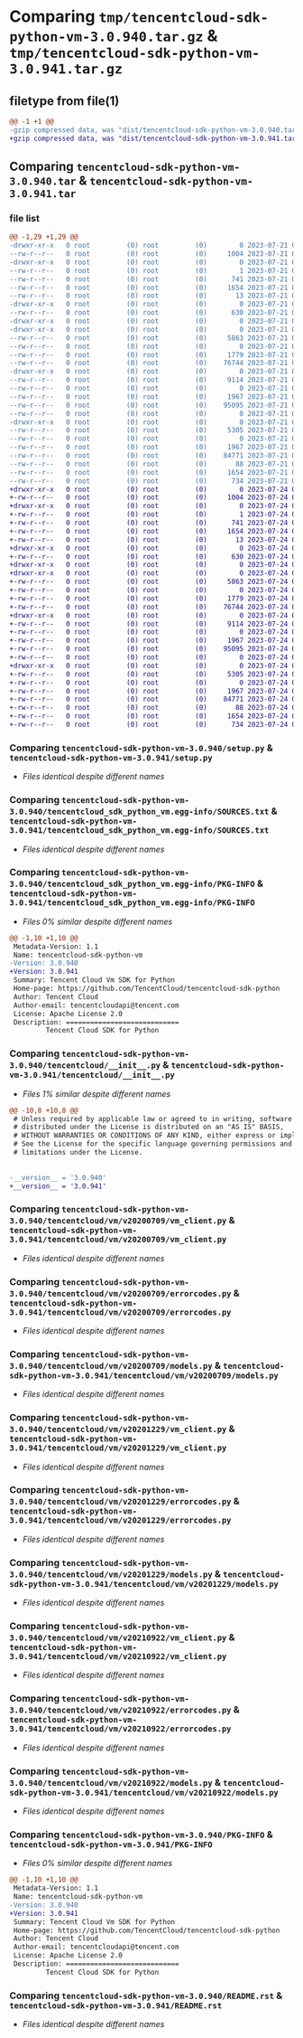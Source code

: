 # Comparing `tmp/tencentcloud-sdk-python-vm-3.0.940.tar.gz` & `tmp/tencentcloud-sdk-python-vm-3.0.941.tar.gz`

## filetype from file(1)

```diff
@@ -1 +1 @@
-gzip compressed data, was "dist/tencentcloud-sdk-python-vm-3.0.940.tar", last modified: Fri Jul 21 00:55:27 2023, max compression
+gzip compressed data, was "dist/tencentcloud-sdk-python-vm-3.0.941.tar", last modified: Mon Jul 24 00:47:38 2023, max compression
```

## Comparing `tencentcloud-sdk-python-vm-3.0.940.tar` & `tencentcloud-sdk-python-vm-3.0.941.tar`

### file list

```diff
@@ -1,29 +1,29 @@
-drwxr-xr-x   0 root         (0) root         (0)        0 2023-07-21 00:55:27.000000 tencentcloud-sdk-python-vm-3.0.940/
--rw-r--r--   0 root         (0) root         (0)     1004 2023-07-21 00:55:27.000000 tencentcloud-sdk-python-vm-3.0.940/setup.py
-drwxr-xr-x   0 root         (0) root         (0)        0 2023-07-21 00:55:27.000000 tencentcloud-sdk-python-vm-3.0.940/tencentcloud_sdk_python_vm.egg-info/
--rw-r--r--   0 root         (0) root         (0)        1 2023-07-21 00:55:27.000000 tencentcloud-sdk-python-vm-3.0.940/tencentcloud_sdk_python_vm.egg-info/dependency_links.txt
--rw-r--r--   0 root         (0) root         (0)      741 2023-07-21 00:55:27.000000 tencentcloud-sdk-python-vm-3.0.940/tencentcloud_sdk_python_vm.egg-info/SOURCES.txt
--rw-r--r--   0 root         (0) root         (0)     1654 2023-07-21 00:55:27.000000 tencentcloud-sdk-python-vm-3.0.940/tencentcloud_sdk_python_vm.egg-info/PKG-INFO
--rw-r--r--   0 root         (0) root         (0)       13 2023-07-21 00:55:27.000000 tencentcloud-sdk-python-vm-3.0.940/tencentcloud_sdk_python_vm.egg-info/top_level.txt
-drwxr-xr-x   0 root         (0) root         (0)        0 2023-07-21 00:55:27.000000 tencentcloud-sdk-python-vm-3.0.940/tencentcloud/
--rw-r--r--   0 root         (0) root         (0)      630 2023-07-21 00:55:27.000000 tencentcloud-sdk-python-vm-3.0.940/tencentcloud/__init__.py
-drwxr-xr-x   0 root         (0) root         (0)        0 2023-07-21 00:55:27.000000 tencentcloud-sdk-python-vm-3.0.940/tencentcloud/vm/
-drwxr-xr-x   0 root         (0) root         (0)        0 2023-07-21 00:55:27.000000 tencentcloud-sdk-python-vm-3.0.940/tencentcloud/vm/v20200709/
--rw-r--r--   0 root         (0) root         (0)     5863 2023-07-21 00:55:27.000000 tencentcloud-sdk-python-vm-3.0.940/tencentcloud/vm/v20200709/vm_client.py
--rw-r--r--   0 root         (0) root         (0)        0 2023-07-21 00:55:27.000000 tencentcloud-sdk-python-vm-3.0.940/tencentcloud/vm/v20200709/__init__.py
--rw-r--r--   0 root         (0) root         (0)     1779 2023-07-21 00:55:27.000000 tencentcloud-sdk-python-vm-3.0.940/tencentcloud/vm/v20200709/errorcodes.py
--rw-r--r--   0 root         (0) root         (0)    76744 2023-07-21 00:55:27.000000 tencentcloud-sdk-python-vm-3.0.940/tencentcloud/vm/v20200709/models.py
-drwxr-xr-x   0 root         (0) root         (0)        0 2023-07-21 00:55:27.000000 tencentcloud-sdk-python-vm-3.0.940/tencentcloud/vm/v20201229/
--rw-r--r--   0 root         (0) root         (0)     9114 2023-07-21 00:55:27.000000 tencentcloud-sdk-python-vm-3.0.940/tencentcloud/vm/v20201229/vm_client.py
--rw-r--r--   0 root         (0) root         (0)        0 2023-07-21 00:55:27.000000 tencentcloud-sdk-python-vm-3.0.940/tencentcloud/vm/v20201229/__init__.py
--rw-r--r--   0 root         (0) root         (0)     1967 2023-07-21 00:55:27.000000 tencentcloud-sdk-python-vm-3.0.940/tencentcloud/vm/v20201229/errorcodes.py
--rw-r--r--   0 root         (0) root         (0)    95095 2023-07-21 00:55:27.000000 tencentcloud-sdk-python-vm-3.0.940/tencentcloud/vm/v20201229/models.py
--rw-r--r--   0 root         (0) root         (0)        0 2023-07-21 00:55:27.000000 tencentcloud-sdk-python-vm-3.0.940/tencentcloud/vm/__init__.py
-drwxr-xr-x   0 root         (0) root         (0)        0 2023-07-21 00:55:27.000000 tencentcloud-sdk-python-vm-3.0.940/tencentcloud/vm/v20210922/
--rw-r--r--   0 root         (0) root         (0)     5305 2023-07-21 00:55:27.000000 tencentcloud-sdk-python-vm-3.0.940/tencentcloud/vm/v20210922/vm_client.py
--rw-r--r--   0 root         (0) root         (0)        0 2023-07-21 00:55:27.000000 tencentcloud-sdk-python-vm-3.0.940/tencentcloud/vm/v20210922/__init__.py
--rw-r--r--   0 root         (0) root         (0)     1967 2023-07-21 00:55:27.000000 tencentcloud-sdk-python-vm-3.0.940/tencentcloud/vm/v20210922/errorcodes.py
--rw-r--r--   0 root         (0) root         (0)    84771 2023-07-21 00:55:27.000000 tencentcloud-sdk-python-vm-3.0.940/tencentcloud/vm/v20210922/models.py
--rw-r--r--   0 root         (0) root         (0)       88 2023-07-21 00:55:27.000000 tencentcloud-sdk-python-vm-3.0.940/setup.cfg
--rw-r--r--   0 root         (0) root         (0)     1654 2023-07-21 00:55:27.000000 tencentcloud-sdk-python-vm-3.0.940/PKG-INFO
--rw-r--r--   0 root         (0) root         (0)      734 2023-07-21 00:55:27.000000 tencentcloud-sdk-python-vm-3.0.940/README.rst
+drwxr-xr-x   0 root         (0) root         (0)        0 2023-07-24 00:47:38.000000 tencentcloud-sdk-python-vm-3.0.941/
+-rw-r--r--   0 root         (0) root         (0)     1004 2023-07-24 00:47:38.000000 tencentcloud-sdk-python-vm-3.0.941/setup.py
+drwxr-xr-x   0 root         (0) root         (0)        0 2023-07-24 00:47:38.000000 tencentcloud-sdk-python-vm-3.0.941/tencentcloud_sdk_python_vm.egg-info/
+-rw-r--r--   0 root         (0) root         (0)        1 2023-07-24 00:47:38.000000 tencentcloud-sdk-python-vm-3.0.941/tencentcloud_sdk_python_vm.egg-info/dependency_links.txt
+-rw-r--r--   0 root         (0) root         (0)      741 2023-07-24 00:47:38.000000 tencentcloud-sdk-python-vm-3.0.941/tencentcloud_sdk_python_vm.egg-info/SOURCES.txt
+-rw-r--r--   0 root         (0) root         (0)     1654 2023-07-24 00:47:38.000000 tencentcloud-sdk-python-vm-3.0.941/tencentcloud_sdk_python_vm.egg-info/PKG-INFO
+-rw-r--r--   0 root         (0) root         (0)       13 2023-07-24 00:47:38.000000 tencentcloud-sdk-python-vm-3.0.941/tencentcloud_sdk_python_vm.egg-info/top_level.txt
+drwxr-xr-x   0 root         (0) root         (0)        0 2023-07-24 00:47:38.000000 tencentcloud-sdk-python-vm-3.0.941/tencentcloud/
+-rw-r--r--   0 root         (0) root         (0)      630 2023-07-24 00:47:38.000000 tencentcloud-sdk-python-vm-3.0.941/tencentcloud/__init__.py
+drwxr-xr-x   0 root         (0) root         (0)        0 2023-07-24 00:47:38.000000 tencentcloud-sdk-python-vm-3.0.941/tencentcloud/vm/
+drwxr-xr-x   0 root         (0) root         (0)        0 2023-07-24 00:47:38.000000 tencentcloud-sdk-python-vm-3.0.941/tencentcloud/vm/v20200709/
+-rw-r--r--   0 root         (0) root         (0)     5863 2023-07-24 00:47:38.000000 tencentcloud-sdk-python-vm-3.0.941/tencentcloud/vm/v20200709/vm_client.py
+-rw-r--r--   0 root         (0) root         (0)        0 2023-07-24 00:47:38.000000 tencentcloud-sdk-python-vm-3.0.941/tencentcloud/vm/v20200709/__init__.py
+-rw-r--r--   0 root         (0) root         (0)     1779 2023-07-24 00:47:38.000000 tencentcloud-sdk-python-vm-3.0.941/tencentcloud/vm/v20200709/errorcodes.py
+-rw-r--r--   0 root         (0) root         (0)    76744 2023-07-24 00:47:38.000000 tencentcloud-sdk-python-vm-3.0.941/tencentcloud/vm/v20200709/models.py
+drwxr-xr-x   0 root         (0) root         (0)        0 2023-07-24 00:47:38.000000 tencentcloud-sdk-python-vm-3.0.941/tencentcloud/vm/v20201229/
+-rw-r--r--   0 root         (0) root         (0)     9114 2023-07-24 00:47:38.000000 tencentcloud-sdk-python-vm-3.0.941/tencentcloud/vm/v20201229/vm_client.py
+-rw-r--r--   0 root         (0) root         (0)        0 2023-07-24 00:47:38.000000 tencentcloud-sdk-python-vm-3.0.941/tencentcloud/vm/v20201229/__init__.py
+-rw-r--r--   0 root         (0) root         (0)     1967 2023-07-24 00:47:38.000000 tencentcloud-sdk-python-vm-3.0.941/tencentcloud/vm/v20201229/errorcodes.py
+-rw-r--r--   0 root         (0) root         (0)    95095 2023-07-24 00:47:38.000000 tencentcloud-sdk-python-vm-3.0.941/tencentcloud/vm/v20201229/models.py
+-rw-r--r--   0 root         (0) root         (0)        0 2023-07-24 00:47:38.000000 tencentcloud-sdk-python-vm-3.0.941/tencentcloud/vm/__init__.py
+drwxr-xr-x   0 root         (0) root         (0)        0 2023-07-24 00:47:38.000000 tencentcloud-sdk-python-vm-3.0.941/tencentcloud/vm/v20210922/
+-rw-r--r--   0 root         (0) root         (0)     5305 2023-07-24 00:47:38.000000 tencentcloud-sdk-python-vm-3.0.941/tencentcloud/vm/v20210922/vm_client.py
+-rw-r--r--   0 root         (0) root         (0)        0 2023-07-24 00:47:38.000000 tencentcloud-sdk-python-vm-3.0.941/tencentcloud/vm/v20210922/__init__.py
+-rw-r--r--   0 root         (0) root         (0)     1967 2023-07-24 00:47:38.000000 tencentcloud-sdk-python-vm-3.0.941/tencentcloud/vm/v20210922/errorcodes.py
+-rw-r--r--   0 root         (0) root         (0)    84771 2023-07-24 00:47:38.000000 tencentcloud-sdk-python-vm-3.0.941/tencentcloud/vm/v20210922/models.py
+-rw-r--r--   0 root         (0) root         (0)       88 2023-07-24 00:47:38.000000 tencentcloud-sdk-python-vm-3.0.941/setup.cfg
+-rw-r--r--   0 root         (0) root         (0)     1654 2023-07-24 00:47:38.000000 tencentcloud-sdk-python-vm-3.0.941/PKG-INFO
+-rw-r--r--   0 root         (0) root         (0)      734 2023-07-24 00:47:38.000000 tencentcloud-sdk-python-vm-3.0.941/README.rst
```

### Comparing `tencentcloud-sdk-python-vm-3.0.940/setup.py` & `tencentcloud-sdk-python-vm-3.0.941/setup.py`

 * *Files identical despite different names*

### Comparing `tencentcloud-sdk-python-vm-3.0.940/tencentcloud_sdk_python_vm.egg-info/SOURCES.txt` & `tencentcloud-sdk-python-vm-3.0.941/tencentcloud_sdk_python_vm.egg-info/SOURCES.txt`

 * *Files identical despite different names*

### Comparing `tencentcloud-sdk-python-vm-3.0.940/tencentcloud_sdk_python_vm.egg-info/PKG-INFO` & `tencentcloud-sdk-python-vm-3.0.941/tencentcloud_sdk_python_vm.egg-info/PKG-INFO`

 * *Files 0% similar despite different names*

```diff
@@ -1,10 +1,10 @@
 Metadata-Version: 1.1
 Name: tencentcloud-sdk-python-vm
-Version: 3.0.940
+Version: 3.0.941
 Summary: Tencent Cloud Vm SDK for Python
 Home-page: https://github.com/TencentCloud/tencentcloud-sdk-python
 Author: Tencent Cloud
 Author-email: tencentcloudapi@tencent.com
 License: Apache License 2.0
 Description: ============================
         Tencent Cloud SDK for Python
```

### Comparing `tencentcloud-sdk-python-vm-3.0.940/tencentcloud/__init__.py` & `tencentcloud-sdk-python-vm-3.0.941/tencentcloud/__init__.py`

 * *Files 1% similar despite different names*

```diff
@@ -10,8 +10,8 @@
 # Unless required by applicable law or agreed to in writing, software
 # distributed under the License is distributed on an "AS IS" BASIS,
 # WITHOUT WARRANTIES OR CONDITIONS OF ANY KIND, either express or implied.
 # See the License for the specific language governing permissions and
 # limitations under the License.
 
 
-__version__ = '3.0.940'
+__version__ = '3.0.941'
```

### Comparing `tencentcloud-sdk-python-vm-3.0.940/tencentcloud/vm/v20200709/vm_client.py` & `tencentcloud-sdk-python-vm-3.0.941/tencentcloud/vm/v20200709/vm_client.py`

 * *Files identical despite different names*

### Comparing `tencentcloud-sdk-python-vm-3.0.940/tencentcloud/vm/v20200709/errorcodes.py` & `tencentcloud-sdk-python-vm-3.0.941/tencentcloud/vm/v20200709/errorcodes.py`

 * *Files identical despite different names*

### Comparing `tencentcloud-sdk-python-vm-3.0.940/tencentcloud/vm/v20200709/models.py` & `tencentcloud-sdk-python-vm-3.0.941/tencentcloud/vm/v20200709/models.py`

 * *Files identical despite different names*

### Comparing `tencentcloud-sdk-python-vm-3.0.940/tencentcloud/vm/v20201229/vm_client.py` & `tencentcloud-sdk-python-vm-3.0.941/tencentcloud/vm/v20201229/vm_client.py`

 * *Files identical despite different names*

### Comparing `tencentcloud-sdk-python-vm-3.0.940/tencentcloud/vm/v20201229/errorcodes.py` & `tencentcloud-sdk-python-vm-3.0.941/tencentcloud/vm/v20201229/errorcodes.py`

 * *Files identical despite different names*

### Comparing `tencentcloud-sdk-python-vm-3.0.940/tencentcloud/vm/v20201229/models.py` & `tencentcloud-sdk-python-vm-3.0.941/tencentcloud/vm/v20201229/models.py`

 * *Files identical despite different names*

### Comparing `tencentcloud-sdk-python-vm-3.0.940/tencentcloud/vm/v20210922/vm_client.py` & `tencentcloud-sdk-python-vm-3.0.941/tencentcloud/vm/v20210922/vm_client.py`

 * *Files identical despite different names*

### Comparing `tencentcloud-sdk-python-vm-3.0.940/tencentcloud/vm/v20210922/errorcodes.py` & `tencentcloud-sdk-python-vm-3.0.941/tencentcloud/vm/v20210922/errorcodes.py`

 * *Files identical despite different names*

### Comparing `tencentcloud-sdk-python-vm-3.0.940/tencentcloud/vm/v20210922/models.py` & `tencentcloud-sdk-python-vm-3.0.941/tencentcloud/vm/v20210922/models.py`

 * *Files identical despite different names*

### Comparing `tencentcloud-sdk-python-vm-3.0.940/PKG-INFO` & `tencentcloud-sdk-python-vm-3.0.941/PKG-INFO`

 * *Files 0% similar despite different names*

```diff
@@ -1,10 +1,10 @@
 Metadata-Version: 1.1
 Name: tencentcloud-sdk-python-vm
-Version: 3.0.940
+Version: 3.0.941
 Summary: Tencent Cloud Vm SDK for Python
 Home-page: https://github.com/TencentCloud/tencentcloud-sdk-python
 Author: Tencent Cloud
 Author-email: tencentcloudapi@tencent.com
 License: Apache License 2.0
 Description: ============================
         Tencent Cloud SDK for Python
```

### Comparing `tencentcloud-sdk-python-vm-3.0.940/README.rst` & `tencentcloud-sdk-python-vm-3.0.941/README.rst`

 * *Files identical despite different names*

